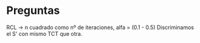 # Preguntas
RCL -> n cuadrado como nº de iteraciones, alfa = (0.1 - 0.5)
Discriminamos el S' con mismo TCT que otra.